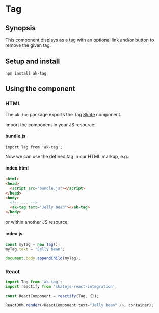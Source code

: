 # Tag

## Synopsis

This component displays as a tag with an optional link and/or button to remove the given tag.

## Setup and install

```
npm install ak-tag
```

## Using the component

### HTML

The `ak-tag` package exports the Tag [Skate](https://github.com/skatejs/skatejs) component.

Import the component in your JS resource:

#### bundle.js

```
import Tag from 'ak-tag';
```

Now we can use the defined tag in our HTML markup, e.g.:

#### index.html

```html
<html>
<head>
  <script src="bundle.js"></script>
</head>
<body>
  <!-- ... -->
  <ak-tag text="Jelly bean"></ak-tag>
</body>
```

or within another JS resource:

#### index.js
```javascript
const myTag = new Tag();
myTag.text = 'Jelly bean';

document.body.appendChild(myTag);
```

### React

```javascript
import Tag from 'ak-tag';
import reactify from 'skatejs-react-integration';

const ReactComponent = reactify(Tag, {});

ReactDOM.render(<ReactComponent text="Jelly bean" />, container);
```
